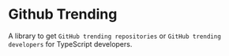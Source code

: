 # Github Trending

A library to get `GitHub trending repositories` or `GitHub trending developers` for TypeScript developers.
